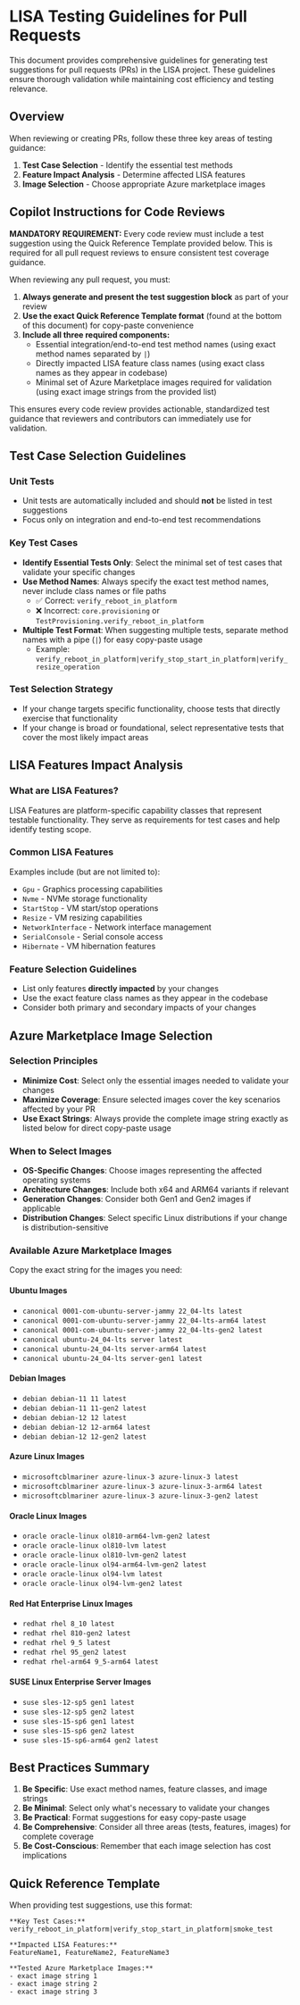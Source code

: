 # LISA Testing Guidelines for Pull Requests

This document provides comprehensive guidelines for generating test suggestions for pull requests (PRs) in the LISA project. These guidelines ensure thorough validation while maintaining cost efficiency and testing relevance.

## Overview

When reviewing or creating PRs, follow these three key areas of testing guidance:

1. **Test Case Selection** - Identify the essential test methods
2. **Feature Impact Analysis** - Determine affected LISA features
3. **Image Selection** - Choose appropriate Azure marketplace images

## Copilot Instructions for Code Reviews

**MANDATORY REQUIREMENT:** Every code review must include a test suggestion using the Quick Reference Template provided below. This is required for all pull request reviews to ensure consistent test coverage guidance.

When reviewing any pull request, you must:

1. **Always generate and present the test suggestion block** as part of your review
2. **Use the exact Quick Reference Template format** (found at the bottom of this document) for copy-paste convenience
3. **Include all three required components:**
   - Essential integration/end-to-end test method names (using exact method names separated by `|`)
   - Directly impacted LISA feature class names (using exact class names as they appear in codebase)
   - Minimal set of Azure Marketplace images required for validation (using exact image strings from the provided list)

This ensures every code review provides actionable, standardized test guidance that reviewers and contributors can immediately use for validation.

## Test Case Selection Guidelines

### Unit Tests
- Unit tests are automatically included and should **not** be listed in test suggestions
- Focus only on integration and end-to-end test recommendations

### Key Test Cases
- **Identify Essential Tests Only**: Select the minimal set of test cases that validate your specific changes
- **Use Method Names**: Always specify the exact test method names, never include class names or file paths
  - ✅ Correct: `verify_reboot_in_platform`
  - ❌ Incorrect: `core.provisioning` or `TestProvisioning.verify_reboot_in_platform`
- **Multiple Test Format**: When suggesting multiple tests, separate method names with a pipe (`|`) for easy copy-paste usage
  - Example: `verify_reboot_in_platform|verify_stop_start_in_platform|verify_resize_operation`

### Test Selection Strategy
- If your change targets specific functionality, choose tests that directly exercise that functionality
- If your change is broad or foundational, select representative tests that cover the most likely impact areas

## LISA Features Impact Analysis

### What are LISA Features?
LISA Features are platform-specific capability classes that represent testable functionality. They serve as requirements for test cases and help identify testing scope.

### Common LISA Features
Examples include (but are not limited to):
- `Gpu` - Graphics processing capabilities
- `Nvme` - NVMe storage functionality
- `StartStop` - VM start/stop operations
- `Resize` - VM resizing capabilities
- `NetworkInterface` - Network interface management
- `SerialConsole` - Serial console access
- `Hibernate` - VM hibernation features

### Feature Selection Guidelines
- List only features **directly impacted** by your changes
- Use the exact feature class names as they appear in the codebase
- Consider both primary and secondary impacts of your changes

## Azure Marketplace Image Selection

### Selection Principles
- **Minimize Cost**: Select only the essential images needed to validate your changes
- **Maximize Coverage**: Ensure selected images cover the key scenarios affected by your PR
- **Use Exact Strings**: Always provide the complete image string exactly as listed below for direct copy-paste usage

### When to Select Images
- **OS-Specific Changes**: Choose images representing the affected operating systems
- **Architecture Changes**: Include both x64 and ARM64 variants if relevant
- **Generation Changes**: Consider both Gen1 and Gen2 images if applicable
- **Distribution Changes**: Select specific Linux distributions if your change is distribution-sensitive

### Available Azure Marketplace Images

Copy the exact string for the images you need:

#### Ubuntu Images
- `canonical 0001-com-ubuntu-server-jammy 22_04-lts latest`
- `canonical 0001-com-ubuntu-server-jammy 22_04-lts-arm64 latest`
- `canonical 0001-com-ubuntu-server-jammy 22_04-lts-gen2 latest`
- `canonical ubuntu-24_04-lts server latest`
- `canonical ubuntu-24_04-lts server-arm64 latest`
- `canonical ubuntu-24_04-lts server-gen1 latest`

#### Debian Images
- `debian debian-11 11 latest`
- `debian debian-11 11-gen2 latest`
- `debian debian-12 12 latest`
- `debian debian-12 12-arm64 latest`
- `debian debian-12 12-gen2 latest`

#### Azure Linux Images
- `microsoftcblmariner azure-linux-3 azure-linux-3 latest`
- `microsoftcblmariner azure-linux-3 azure-linux-3-arm64 latest`
- `microsoftcblmariner azure-linux-3 azure-linux-3-gen2 latest`

#### Oracle Linux Images
- `oracle oracle-linux ol810-arm64-lvm-gen2 latest`
- `oracle oracle-linux ol810-lvm latest`
- `oracle oracle-linux ol810-lvm-gen2 latest`
- `oracle oracle-linux ol94-arm64-lvm-gen2 latest`
- `oracle oracle-linux ol94-lvm latest`
- `oracle oracle-linux ol94-lvm-gen2 latest`

#### Red Hat Enterprise Linux Images
- `redhat rhel 8_10 latest`
- `redhat rhel 810-gen2 latest`
- `redhat rhel 9_5 latest`
- `redhat rhel 95_gen2 latest`
- `redhat rhel-arm64 9_5-arm64 latest`

#### SUSE Linux Enterprise Server Images
- `suse sles-12-sp5 gen1 latest`
- `suse sles-12-sp5 gen2 latest`
- `suse sles-15-sp6 gen1 latest`
- `suse sles-15-sp6 gen2 latest`
- `suse sles-15-sp6-arm64 gen2 latest`

## Best Practices Summary

1. **Be Specific**: Use exact method names, feature classes, and image strings
2. **Be Minimal**: Select only what's necessary to validate your changes
3. **Be Practical**: Format suggestions for easy copy-paste usage
4. **Be Comprehensive**: Consider all three areas (tests, features, images) for complete coverage
5. **Be Cost-Conscious**: Remember that each image selection has cost implications

## Quick Reference Template

When providing test suggestions, use this format:

```
**Key Test Cases:**
verify_reboot_in_platform|verify_stop_start_in_platform|smoke_test

**Impacted LISA Features:**
FeatureName1, FeatureName2, FeatureName3

**Tested Azure Marketplace Images:**
- exact image string 1
- exact image string 2
- exact image string 3
```
